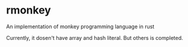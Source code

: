 # rmonkey
An implementation of monkey programming language in rust

Currently, it dosen't have array and hash literal. But others is completed.
